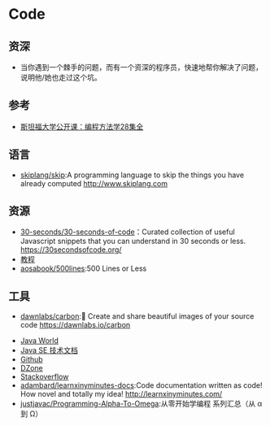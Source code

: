 # Code



## 资深

* 当你遇到一个棘手的问题，而有一个资深的程序员，快速地帮你解决了问题，说明他/她也走过这个坑。

## 参考

* [斯坦福大学公开课：编程方法学28集全](https://www.bilibili.com/video/av8048664)

## 语言

* [skiplang/skip](https://github.com/skiplang/skip):A programming language to skip the things you have already computed http://www.skiplang.com

## 资源

* [30-seconds/30-seconds-of-code](https://github.com/30-seconds/30-seconds-of-code)：Curated collection of useful Javascript snippets that you can understand in 30 seconds or less. https://30secondsofcode.org/
* [教程](http://www.phperz.com/special.html)
* [aosabook/500lines](https://github.com/aosabook/500lines):500 Lines or Less

## 工具

* [dawnlabs/carbon](https://github.com/dawnlabs/carbon):🎨 Create and share beautiful images of your source code https://dawnlabs.io/carbon
- [Java World](http://www.javaworld.com/)
- [Java SE 技术文档](http://docs.oracle.com/javase/)
- [Github](https://github.com/)
- [DZone](http://www.dzone.com)
- [Stackoverflow](http://stackoverflow.com/)
- [adambard/learnxinyminutes-docs](https://github.com/adambard/learnxinyminutes-docs):Code documentation written as code! How novel and totally my idea! http://learnxinyminutes.com/
- [justjavac/Programming-Alpha-To-Omega](https://github.com/justjavac/Programming-Alpha-To-Omega):从零开始学编程 系列汇总（从 α 到 Ω）
